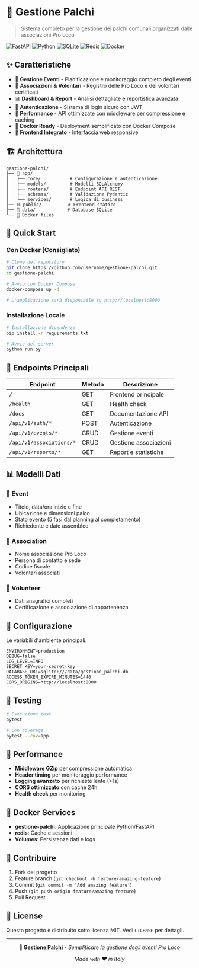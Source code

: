 # 🎪 Gestione Palchi

> Sistema completo per la gestione dei palchi comunali organizzati dalle associazioni Pro Loco

[![FastAPI](https://img.shields.io/badge/FastAPI-005571?style=for-the-badge&logo=fastapi)](https://fastapi.tiangolo.com/)
[![Python](https://img.shields.io/badge/python-3.8+-blue?style=for-the-badge&logo=python)](https://python.org)
[![SQLite](https://img.shields.io/badge/sqlite-%2307405e.svg?style=for-the-badge&logo=sqlite&logoColor=white)](https://sqlite.org/)
[![Redis](https://img.shields.io/badge/redis-%23DD0031.svg?style=for-the-badge&logo=redis&logoColor=white)](https://redis.io/)
[![Docker](https://img.shields.io/badge/docker-%230db7ed.svg?style=for-the-badge&logo=docker&logoColor=white)](https://docker.com/)

## ✨ Caratteristiche

- 🎯 **Gestione Eventi** - Pianificazione e monitoraggio completo degli eventi
- 👥 **Associazioni & Volontari** - Registro delle Pro Loco e dei volontari certificati
- 📊 **Dashboard & Report** - Analisi dettagliate e reportistica avanzata
- 🔐 **Autenticazione** - Sistema di login sicuro con JWT
- 🚀 **Performance** - API ottimizzate con middleware per compressione e caching
- 🐳 **Docker Ready** - Deployment semplificato con Docker Compose
- 📱 **Frontend Integrato** - Interfaccia web responsive

## 🏗️ Architettura

```
gestione-palchi/
├── 🎯 app/
│   ├── core/           # Configurazione e autenticazione
│   ├── models/         # Modelli SQLAlchemy
│   ├── routers/        # Endpoint API REST
│   ├── schemas/        # Validazione Pydantic
│   └── services/       # Logica di business
├── 🌐 public/          # Frontend statico
├── 📄 data/            # Database SQLite
└── 🐳 Docker files
```

## 🚀 Quick Start

### Con Docker (Consigliato)

```bash
# Clone del repository
git clone https://github.com/username/gestione-palchi.git
cd gestione-palchi

# Avvio con Docker Compose
docker-compose up -d

# L'applicazione sarà disponibile su http://localhost:8000
```

### Installazione Locale

```bash
# Installazione dipendenze
pip install -r requirements.txt

# Avvio del server
python run.py
```

## 🎯 Endpoints Principali

| Endpoint | Metodo | Descrizione |
|----------|--------|-------------|
| `/` | GET | Frontend principale |
| `/health` | GET | Health check |
| `/docs` | GET | Documentazione API |
| `/api/v1/auth/*` | POST | Autenticazione |
| `/api/v1/events/*` | CRUD | Gestione eventi |
| `/api/v1/associations/*` | CRUD | Gestione associazioni |
| `/api/v1/reports/*` | GET | Report e statistiche |

## 📊 Modelli Dati

### 🎪 Event
- Titolo, data/ora inizio e fine
- Ubicazione e dimensioni palco
- Stato evento (5 fasi dal planning al completamento)
- Richiedente e date assemblee

### 👥 Association
- Nome associazione Pro Loco
- Persona di contatto e sede
- Codice fiscale
- Volontari associati

### 🙋 Volunteer
- Dati anagrafici completi
- Certificazione e associazione di appartenenza

## 🔧 Configurazione

Le variabili d'ambiente principali:

```env
ENVIRONMENT=production
DEBUG=false
LOG_LEVEL=INFO
SECRET_KEY=your-secret-key
DATABASE_URL=sqlite:///data/gestione_palchi.db
ACCESS_TOKEN_EXPIRE_MINUTES=1440
CORS_ORIGINS=http://localhost:8000
```

## 🧪 Testing

```bash
# Esecuzione test
pytest

# Con coverage
pytest --cov=app
```

## 🚀 Performance

- **Middleware GZip** per compressione automatica
- **Header timing** per monitoraggio performance
- **Logging avanzato** per richieste lente (>1s)
- **CORS ottimizzato** con cache 24h
- **Health check** per monitoring

## 🐳 Docker Services

- **gestione-palchi**: Applicazione principale Python/FastAPI
- **redis**: Cache e sessioni
- **Volumes**: Persistenza dati e logs

## 🤝 Contribuire

1. Fork del progetto
2. Feature branch (`git checkout -b feature/amazing-feature`)
3. Commit (`git commit -m 'Add amazing feature'`)
4. Push (`git push origin feature/amazing-feature`)
5. Pull Request

## 📄 License

Questo progetto è distribuito sotto licenza MIT. Vedi `LICENSE` per dettagli.

---

<div align="center">

**🎪 Gestione Palchi** - *Semplificare la gestione degli eventi Pro Loco*

*Made with ❤️ in Italy*

</div>